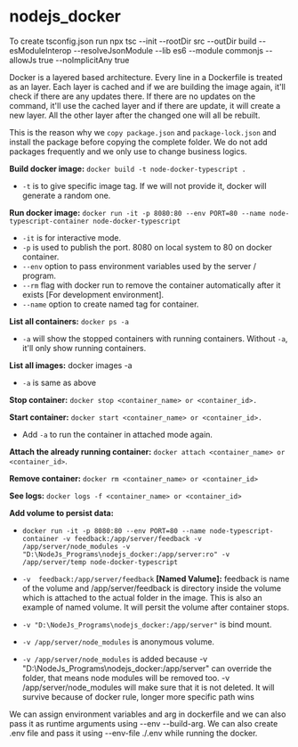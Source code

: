 # nodejs_docker

To create tsconfig.json run npx tsc --init --rootDir src --outDir build --esModuleInterop --resolveJsonModule --lib es6 --module commonjs --allowJs true --noImplicitAny true

Docker is a layered based architecture. Every line in a Dockerfile is treated as an layer. Each layer is cached and if we are building the image again, it'll check if there are any updates there.
If there are no updates on the command, it'll use the cached layer and if there are update, it will create a new layer. All the other layer after the changed one will all be rebuilt.

This is the reason why we `copy package.json` and `package-lock.json` and install the package before copying the complete folder. We do not add packages frequently and we only use to change business logics.

**Build docker image:** `docker build -t node-docker-typescript .`
- `-t` is to give specific image tag. If we will not provide it, docker will generate a random one.

**Run docker image:** `docker run -it -p 8080:80 --env PORT=80 --name node-typescript-container node-docker-typescript`
- `-it` is for interactive mode.
- `-p` is used to publish the port. 8080 on local system to 80 on docker container.
- `--env` option to pass environment variables used by the server / program.
- `--rm` flag with docker run to remove the container automatically after it exists [For development environment].
- `--name` option to create named tag for container.

**List all containers:** `docker ps -a`
- `-a` will show the stopped containers with running containers. Without `-a`, it'll only show running containers.

**List all images:** docker images -a
- `-a` is same as above

**Stop container:** `docker stop <container_name> or <container_id>.`

**Start container:** `docker start <container_name> or <container_id>.`
- Add `-a` to run the container in attached mode again.

**Attach the already running container:** `docker attach <container_name> or <container_id>`.

**Remove container:** `docker rm <container_name> or <container_id>`

**See logs:** `docker logs -f <container_name> or <container_id>`

**Add volume to persist data:**

  - `docker run -it -p 8080:80 --env PORT=80 --name node-typescript-container -v feedback:/app/server/feedback -v /app/server/node_modules -v "D:\NodeJs_Programs\nodejs_docker:/app/server:ro" -v /app/server/temp node-docker-typescript`
  
  - `-v  feedback:/app/server/feedback` **[Named Valume]:** feedback is name of the volume and /app/server/feedback is directory inside the volume which is attached to the actual folder in the image. This is also an example of named volume. It will persit the volume after container stops.

  - `-v "D:\NodeJs_Programs\nodejs_docker:/app/server"` is bind mount.

  - `-v /app/server/node_modules` is anonymous volume.

  - `-v /app/server/node_modules` is added because -v "D:\NodeJs_Programs\nodejs_docker:/app/server" can override the folder, that means node modules will be removed too. -v /app/server/node_modules will make sure that it is not deleted. It will survive because of docker rule, longer more specific path wins

We can assign environment variables and arg in dockerfile and we can also pass it as runtime arguments using --env --build-arg. We can also create .env file and pass it using --env-file ./.env while running the docker.
